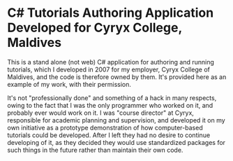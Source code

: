 # C# Tutorials Authoring Application Developed for Cyryx College, Maldives

This is a stand alone (not web) C# application for authoring and running tutorials, which I developed in 2007 for my employer, Cyryx College of Maldives, and the code is therefore owned by them. It's provided here as an example of my work, with their permission.

It's not "professionally done" and something of a hack in many respects, owing to the fact that I was the only programmer who worked on it, and probably ever would work on it. I was "course director" at Cyryx, responsible for academic planning and supervision, and developed it on my own initiative as a prototype demonstration of how computer-based tutorials could be developed. After I left they had no desire to continue developing of it, as they decided they would use standardized packages for such things in the future rather than maintain their own code.


